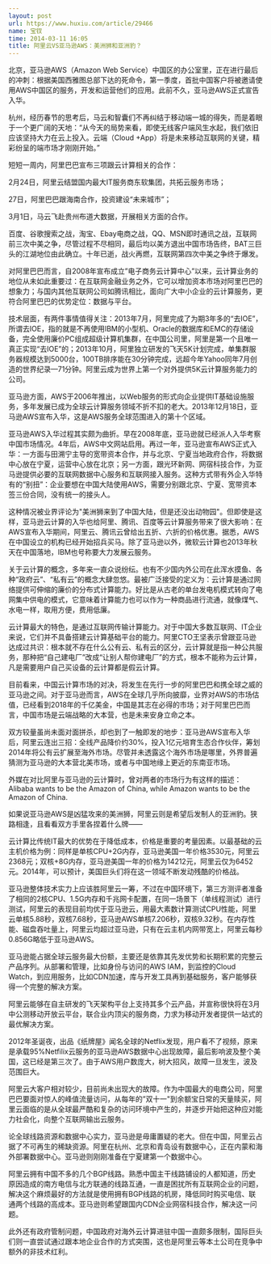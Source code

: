 ```yaml
---
layout: post
url: https://www.huxiu.com/article/29466
name: 宝钗
time: 2014-03-11 16:05
title: 阿里云VS亚马逊AWS：美洲狮和亚洲豹？
---
```

北京，亚马逊AWS（Amazon Web Service）中国区的办公室里，正在进行最后的冲刺：根据美国西雅图总部下达的死命令，第一季度，首批中国客户将被邀请使用AWS中国区的服务，开发和运营他们的应用。此前不久，亚马逊AWS正式宣告入华。

杭州，经历春节的思考后，马云和智囊们不再纠结于移动端一城的得失，而是着眼于一个更广阔的天地：“从今天的局势来看，即使无线客户端风生水起，我们依旧应该坚持大力在云上投入。云端（Cloud +App）将是未来移动互联网的关键，精彩纷呈的端市场才刚刚开始。”

短短一周内，阿里巴巴宣布三项跟云计算相关的合作：

2月24日，阿里云结盟国内最大IT服务商东软集团，共拓云服务市场；

27日，阿里巴巴跟海南合作，投资建设“未来城市”；

3月1日，马云飞赴贵州布道大数据，开展相关方面的合作。

百度、谷歌搜索之战，淘宝、Ebay电商之战，QQ、MSN即时通讯之战，互联网前三次中美之争，尽管过程不尽相同，最后均以美方退出中国市场告终，BAT三巨头的江湖地位由此确立。十年已逝，战火再燃，互联网第四次中美之争终于爆发。

对阿里巴巴而言，自2008年宣布成立”电子商务云计算中心”以来，云计算业务的地位从未如此重要过：在互联网金融业务之外，它可以增加资本市场对阿里巴巴的想象力；与国内其他互联网公司如腾讯相比，面向广大中小企业的云计算服务，更符合阿里巴巴的优势定位：数据与平台。

技术层面，有两件事情值得关注：2013年7月，阿里完成了为期3年多的“去IOE”，所谓去IOE，指的就是不再使用IBM的小型机、Oracle的数据库和EMC的存储设备，完全使用廉价PC组成超级计算机集群，在中国公司里，阿里是第一个且唯一真正实现“去IOE”的；2013年10月，阿里独立研发的飞天5K计划完成，单集群服务器规模达到5000台，100TB排序能在30分钟完成，远超今年Yahoo同年7月创造的世界纪录—71分钟。阿里云成为世界上第一个对外提供5K云计算服务能力的公司。

亚马逊方面，AWS于2006年推出，以Web服务的形式向企业提供IT基础设施服务，多年发展已成为全球云计算服务领域不折不扣的老大。2013年12月18日，亚马逊AWS宣布入华，这是AWS服务全球范围进入的第十个区域。

亚马逊AWS入华过程其实颇为曲折。早在2008年底，亚马逊就已经派人入华考察中国市场情况。4年后，AWS中文网站启用。再过一年，亚马逊宣布AWS正式入华：一方面与田溯宁主导的宽带资本合作，并与北京、宁夏当地政府合作，将数据中心放在宁夏，运营中心放在北京；另一方面，跟光环新网、网宿科技合作，为亚马逊提供必要的互联网数据中心服务和互联网接入服务。这种方式带有外企入华特有的“别扭”：企业要想在中国大陆使用AWS，需要分别跟北京、宁夏、宽带资本签三份合同，没有统一的接头人。

这种情况被业界评论为"美洲狮来到了中国大陆，但是还没出动物园"。但即使是这样，亚马逊云计算的入华也给阿里、腾讯、百度等云计算服务带来了很大影响：在AWS宣布入华期间，阿里云、腾讯云曾给出五折、六折的价格优惠。据悉，AWS在中国设立的机构已经开始招兵买马。除了亚马逊以外，微软云计算也2013年秋天在中国落地，IBM也号称要大力发展云服务。

关于云计算的概念，多年来一直众说纷纭。也有不少国内外公司在此浑水摸鱼、各种“政府云”、“私有云”的概念大肆忽悠。最被广泛接受的定义为：云计算是通过网络提供可伸缩的廉价的分布式计算能力。好比是从古老的单台发电机模式转向了电网集中供电的模式，它意味着计算能力也可以作为一种商品进行流通，就像煤气、水电一样，取用方便，费用低廉。

云计算最大的特色，是通过互联网传输计算能力。对于中国大多数互联网、IT企业来说，它们并不具备搭建云计算基础平台的能力。阿里CTO王坚表示曾跟亚马逊达成过共识：根本就不存在什么公有云、私有云的区分，云计算就是指一种公共服务，那种把“自己建电厂”改成“让别人帮你建电厂”的方式，根本不能称为云计算，凡是需要用户自己买设备的云计算都是假云计算。

目前看来，中国云计算市场的对决，将发生在先行一步的阿里巴巴和携全球之威的亚马逊之间。对于亚马逊而言，AWS在全球几乎所向披靡，业界对AWS的市场估值，已经看到2018年的千亿美金，中国是其志在必得的市场；对于阿里巴巴而言，中国市场是云端战略的大本营，也是未来安身立命之本。

双方较量虽尚未面对面拼杀，却也到了一触即发的地步：亚马逊AWS宣布入华后，阿里云连出三招：全线产品降价约30%，投入1亿元培育生态合作伙伴，筹划2014年将公有云扩展至海外市场。尽管并未透露这个海外市场是哪里，外界普遍猜测为亚马逊的大本营北美市场，或者与中国地缘上更近的东南亚市场。

外媒在对比阿里与亚马逊的云计算时，曾对两者的市场行为有这样的描述：Alibaba wants to be the Amazon of China, while Amazon wants to be the Amazon of China.

如果说亚马逊AWS是凶猛攻来的美洲狮，阿里云则是希望后发制人的亚洲豹。狭路相逢，且看看双方手里各捏着什么牌——

云计算比传统IT最大的优势在于降低成本，价格是重要的考量因素。以最基础的云主机价格为例：同样是单核CPU+2G内存，亚马逊美国一年价格3530元，阿里云2368元；双核+8G内存，亚马逊美国一年的价格为14212元，阿里云仅为6452元。2014年，可以预计，美国巨头们将在这一领域不断发动残酷的价格战。

亚马逊整体技术实力上应该胜阿里云一筹，不过在中国环境下，第三方测评者准备了相同的2核CPU、1.5G内存和千兆网卡配置，在同一场景下（单线程测试）进行测试，阿里云的表现目前均优于亚马逊云，用最大素数计算测试CPU性能，阿里云单核5.88秒，双核7.68秒，亚马逊AWS单核7.206秒，双核9.32秒。在内存性能、磁盘吞吐量上，阿里云均超过亚马逊，只有在云主机内网带宽上，阿里云每秒0.856G略低于亚马逊AWS。

亚马逊能占据全球云服务最大份额，主要还是依靠其先发优势和长期积累的完整云产品序列。从部署和管理，比如身份与访问的AWS IAM，到监控的Cloud Watch，到应用服务，比如CDN加速，库与开发工具再到基础服务，客户能够获得一个完整的解决方案。

阿里云能够在自主研发的飞天架构平台上支持其多个云产品，并宣称很快将在3月中公测移动开放云平台，联合业内顶尖的服务商，力求为移动开发者提供一站式的最优解决方案。

2012年圣诞夜，出品《纸牌屋》闻名全球的Netflix发现，用户看不了视频，原来是承载95%Netfilix云服务的亚马逊AWS数据中心出现故障，最后影响波及整个美国，这已经是第三次了。由于AWS用户数庞大，树大招风，故障一旦发生，波及范围巨大。

阿里云大客户相对较少，目前尚未出现大的故障。作为中国最大的电商公司，阿里巴巴要面对惊人的峰值流量访问，从每年的”双十一"到余额宝日常的天量赎买，阿里云面临的是从全球最严酷和复杂的访问环境中产生的，并逐步开始把这种应对能力社会化，向整个互联网输出云服务。

论全球线路资源和数据中心实力，亚马逊是毋庸置疑的老大。但在中国，阿里云占据了不可再生的稀缺资源。阿里在杭州、北京和青岛设有数据中心，正在内蒙和海外部署数据中心。亚马逊则刚刚准备在宁夏建第一个数据中心。

阿里云拥有中国不多的几个BGP线路。熟悉中国主干线路铺设的人都知道，历史原因造成的南方电信与北方联通的线路互通，一直是困扰所有互联网企业的问题，解决这个麻烦最好的方法就是使用拥有BGP线路的机房，降低同时购买电信、联通两个线路的高成本。亚马逊则希望跟国内CDN企业网宿科技合作，解决这一问题。

此外还有政府管制问题，中国政府对海外云计算进驻中国一直颇多限制，国际巨头们则一直尝试通过跟本地企业合作的方式突围，这也是阿里云等本土公司在竞争中额外的非技术红利。

